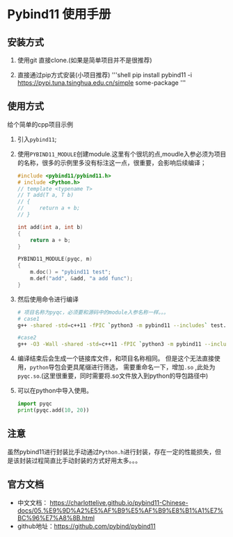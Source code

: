 # Pybind11 使用手册

## 安装方式

1. 使用git 直接clone.(如果是简单项目并不是很推荐)

2. 直接通过pip方式安装(小项目推荐)
'''shell
pip install pybind11 -i <https://pypi.tuna.tsinghua.edu.cn/simple> some-package
'''

## 使用方式

给个简单的cpp项目示例

1. 引入``pybind11``;
2. 使用``PYBIND11_MODULE``创建module.这里有个很坑的点,moudle入参必须为项目的名称，很多的示例里多没有标注这一点，很重要，会影响后续编译；

    ```c++
    #include <pybind11/pybind11.h>
    # include <Python.h>
    // template <typename T>
    // T add(T a, T b)
    // {
    //     return a + b;
    // }

    int add(int a, int b)
    {
        return a + b;
    }

    PYBIND11_MODULE(pyqc, m)
    {
        m.doc() = "pybind11 test";
        m.def("add", &add, "a add func");
    }
    ```

3. 然后使用命令进行编译

    ```bash
    # 项目名称为pyqc，必须要和源码中的module入参名称一样。。。
    # case1
    g++ -shared -std=c++11 -fPIC `python3 -m pybind11 --includes` test.cpp -o pyqc -I /home/ez/miniconda3/include/python3.11

    #case2
    g++ -O3 -Wall -shared -std=c++11 -fPIC `python3 -m pybind11 --includes` test.cpp -o pyqc -I /home/ez/miniconda3/include/python3.11
    ```

4. 编译结束后会生成一个链接库文件，和项目名称相同。 但是这个无法直接使用，``python``导包会更具尾缀进行筛选， 需要重命名一下，增加``.so`` ,此处为``pyqc.so``.(这里很重要，同时需要将.so文件放入到python的导包路径中)

5. 可以在python中导入使用。

    ```python
    import pyqc
    print(pyqc.add(10, 20))
    ```

## 注意

虽然pybind11进行封装比手动通过``Python.h``进行封装，存在一定的性能损失，但是该封装过程简直比手动封装的方式好用太多。。。

## 官方文档

+ 中文文档： <https://charlottelive.github.io/pybind11-Chinese-docs/05.%E9%9D%A2%E5%AF%B9%E5%AF%B9%E8%B1%A1%E7%BC%96%E7%A8%8B.html>
+ github地址：<https://github.com/pybind/pybind11>
